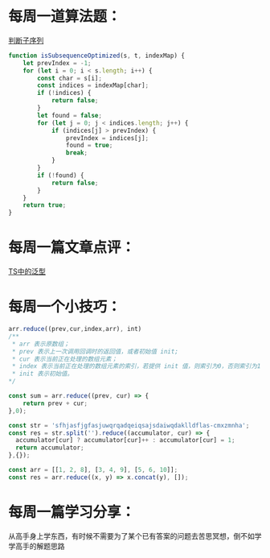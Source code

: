 # 每周一道算法题：

[判断子序列](https://leetcode.cn/problems/is-subsequence/description/?envType=study-plan-v2&envId=top-interview-150)

```js
function isSubsequenceOptimized(s, t, indexMap) {  
    let prevIndex = -1;  
    for (let i = 0; i < s.length; i++) {  
        const char = s[i];  
        const indices = indexMap[char];  
        if (!indices) {  
            return false;  
        }  
        let found = false;  
        for (let j = 0; j < indices.length; j++) {  
            if (indices[j] > prevIndex) {  
                prevIndex = indices[j];  
                found = true;  
                break;  
            }  
        }  
        if (!found) {  
            return false;  
        }  
    }  
    return true;  
}  
```


# 每周一篇文章点评：

[TS中的泛型](https://juejin.cn/post/7290753121702166539)



# 每周一个小技巧：

```js
arr.reduce((prev,cur,index,arr), int)
/**
 * arr 表示原数组；
 * prev 表示上一次调用回调时的返回值，或者初始值 init;
 * cur 表示当前正在处理的数组元素；
 * index 表示当前正在处理的数组元素的索引，若提供 init 值，则索引为0，否则索引为1；
 * init 表示初始值。
*/

const sum = arr.reduce((prev, cur) => {
    return prev + cur;
},0);

const str = 'sfhjasfjgfasjuwqrqadqeiqsajsdaiwqdaklldflas-cmxzmnha';
const res = str.split('').reduce((accumulator, cur) => {
  accumulator[cur] ? accumulator[cur]++ : accumulator[cur] = 1; 
  return accumulator;
},{});

const arr = [[1, 2, 8], [3, 4, 9], [5, 6, 10]];
const res = arr.reduce((x, y) => x.concat(y), []);


```


# 每周一篇学习分享：
从高手身上学东西，有时候不需要为了某个已有答案的问题去苦思冥想，倒不如学学高手的解题思路